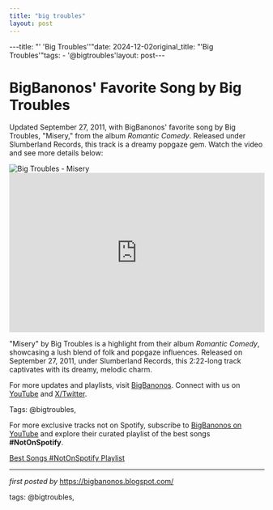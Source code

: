 ```yaml
---
title: "big troubles"
layout: post
---
```

---title: "' 'Big Troubles''"date: 2024-12-02original_title: "'Big Troubles'"tags:  - '@bigtroubles'layout: post---<!-- Post Title --><h1 >BigBanonos' Favorite Song by Big Troubles</h1> <!-- Introductory Text --><p >Updated September 27, 2011, with BigBanonos' favorite song by Big Troubles, "Misery," from the album *Romantic Comedy*. Released under Slumberland Records, this track is a dreamy popgaze gem. Watch the video and see more details below:</p> <!-- Featured Image --><div > <img src="https://i.scdn.co/image/6fae9ae8531b5ad33d20723e0d429be19ce630b2" alt="Big Troubles - Misery" /></div> <!-- YouTube Video Embed --><div > <iframe width="100%" height="315" src="https://www.youtube.com/embed/3Uctff64tYI" title="Big Troubles - Misery" frameborder="0" allow="accelerometer; autoplay; clipboard-write; encrypted-media; gyroscope; picture-in-picture; web-share" referrerpolicy="strict-origin-when-cross-origin" allowfullscreen></iframe></div> <!-- Song Information --><div > <p>"Misery" by Big Troubles is a highlight from their album *Romantic Comedy*, showcasing a lush blend of folk and popgaze influences. Released on September 27, 2011, under Slumberland Records, this 2:22-long track captivates with its dreamy, melodic charm.</p></div> <!-- Footer Links --><div > <p>For more updates and playlists, visit <a href="https://bigbanonos.blogspot.com/" target="_blank">BigBanonos</a>. Connect with us on <a href="https://www.youtube.com/@BigBanonos" target="_blank">YouTube</a> and <a href="https://x.com/bigbanonos" target="_blank">X/Twitter</a>.</p></div> <!-- Tags --><p >Tags: @bigtroubles,</p><!--Subscribe and Playlist Links--><div>    <p>For more exclusive tracks not on Spotify, subscribe to <a href="https://www.youtube.com/@BigBanonos" target="_blank">BigBanonos on YouTube</a> and explore their curated playlist of the best songs <strong>#NotOnSpotify</strong>.</p>    <p><a href="https://www.youtube.com/playlist?list=PLtuNtuTatqI0kFahUCbtbfenC_ET5O_tr" target="_blank">Best Songs #NotOnSpotify Playlist<br /></a></p></div><hr /><p><em>first posted by</em> <a href="https://bigbanonos.blogspot.com/" rel="noopener" target="_new">https://bigbanonos.blogspot.com/</a></p><p>tags: @bigtroubles,</p>